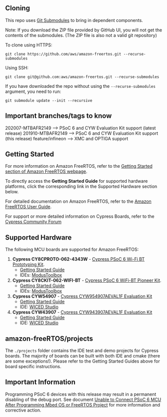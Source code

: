 ## Cloning
This repo uses [Git Submodules](https://git-scm.com/book/en/v2/Git-Tools-Submodules) to bring in dependent components.

Note: If you download the ZIP file provided by GitHub UI, you will not get the contents of the submodules. (The ZIP file is also not a valid git repository)

To clone using HTTPS:
```
git clone https://github.com/aws/amazon-freertos.git --recurse-submodules
```
Using SSH:
```
git clone git@github.com:aws/amazon-freertos.git --recurse-submodules
```

If you have downloaded the repo without using the `--recurse-submodules` argument, you need to run:
```
git submodule update --init --recursive
```

## Important branches/tags to know
202007-MTBAFR2149 --> PSoC 6 and CYW Evaluation Kit support (latest release)
201910-MTBAFR2149 --> PSoC 6 and CYW Evaluation Kit support (this release) 
feature/infineon  --> XMC and OPTIGA support

## Getting Started

For more information on Amazon FreeRTOS, refer to the [Getting Started section of Amazon FreeRTOS webpage](https://aws.amazon.com/freertos).

To directly access the **Getting Started Guide** for supported hardware platforms, click the corresponding link in the Supported Hardware section below.

For detailed documentation on Amazon FreeRTOS, refer to the [Amazon FreeRTOS User Guide](https://aws.amazon.com/documentation/freertos).

For support or more detailed information on Cypress Boards, refer to the [Cypress Community Forum](https://community.cypress.com/welcome)

## Supported Hardware

The following MCU boards are supported for Amazon FreeRTOS:
1. **Cypress CY8CPROTO-062-4343W** - [Cypress PSoC 6 Wi-Fi BT Prototyping Kit](http://www.cypress.com/CY8CPROTO-062-4343W).
    * [Getting Started Guide](https://community.infineon.com/t5/Resource-Library/Getting-Started-with-Amazon-FreeRTOS-and-PSoC62-43xxx/ta-p/260261)
    * IDEs: [ModusToolbox](https://www.cypress.com/products/modustoolbox)
2. **Cypress CY8CKIT-062-WIFI-BT** - [Cypress PSoC 6 WiFi-BT Pioneer Kit](https://www.cypress.com/CY8CKIT-062-WiFi-BT).
    * [Getting Started Guide](https://community.infineon.com/t5/Resource-Library/Getting-Started-with-Amazon-FreeRTOS-and-PSoC62-43xxx/ta-p/260261)
    * IDEs: [ModusToolbox](https://www.cypress.com/products/modustoolbox)
3. **Cypress CYW54907** - [Cypress CYW954907AEVAL1F Evaluation Kit](https://www.cypress.com/documentation/development-kitsboards/cyw954907aeval1f-evaluation-kit)
    * [Getting Started Guide](https://docs.aws.amazon.com/freertos/latest/userguide/getting_started_cypress_54.html)
    * IDE: [WICED Studio](https://community.cypress.com/community/wiced-wifi)
4. **Cypress CYW43907** - [Cypress CYW943907AEVAL1F Evaluation Kit](https://www.cypress.com/documentation/development-kitsboards/cyw943907aeval1f-evaluation-kit)
    * [Getting Started Guide](https://docs.aws.amazon.com/freertos/latest/userguide/getting_started_cypress_43.html)
    * IDE: [WICED Studio](https://community.cypress.com/community/wiced-wifi)


## amazon-freeRTOS/projects
The ```./projects``` folder contains the IDE test and demo projects for Cypress boards. The majority of boards can be built with both IDE and cmake (there are some exceptions!). Please refer to the Getting Started Guides above for board specific instructions.

## Important Information

Programming PSoC 6 devices with this release may result in a permanent disabling of the debug port.
See document [Unable to Connect PSoC 6 MCU After Programming Mbed OS or FreeRTOS Project](https://community.infineon.com/t5/Knowledge-Base-Articles/Unable-to-Connect-PSoC-6-MCU-After-Programming-Mbed-OS-or/ta-p/265127) for more information and corrective action.